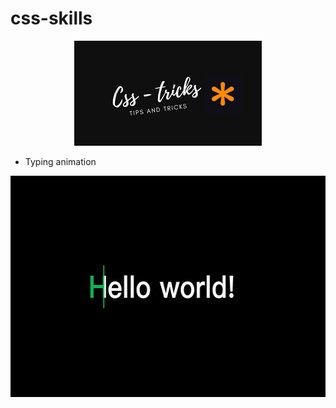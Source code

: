 # css-skills

<div align="center">
    <img src="https://github.com/ElioCheung/css-skills/blob/main/assets/main.png" width="300" height="168">
</div>

- Typing animation
<div align="center">
    <img src="https://github.com/ElioCheung/css-skills/blob/main/typing/typing.gif" width="600" height="354">
</div>